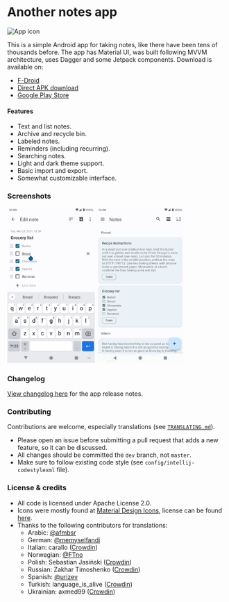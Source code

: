# Another notes app

![App icon](app/src/main/res/mipmap-xxhdpi/ic_launcher_round.png)

This is a simple Android app for taking notes, like there have been tens of thousands before.
The app has Material UI, was built following MVVM architecture, uses Dagger and some Jetpack
components. Download is available on:

- [F-Droid](https://f-droid.org/en/packages/com.maltaisn.notes.sync/)
- [Direct APK download](https://github.com/maltaisn/another-notes-app/releases/latest)
- [Google Play Store](https://play.google.com/store/apps/details?id=com.maltaisn.notes.sync)

#### Features
- Text and list notes.
- Archive and recycle bin.
- Labeled notes.
- Reminders (including recurring).
- Searching notes.
- Light and dark theme support.
- Basic import and export.
- Somewhat customizable interface.

### Screenshots

<img alt="Screenshot 1"
     src="app/src/main/play/listings/en-US/graphics/phone-screenshots/1.png"
     width="40%"/>  <img alt="Screenshot 2"
     src="app/src/main/play/listings/en-US/graphics/phone-screenshots/2.png"
     width="40%"/>

### Changelog
[View changelog here][changelog] for the app release notes.

### Contributing
Contributions are welcome, especially translations (see [`TRANSLATING.md`][translating]).
- Please open an issue before submitting a pull request that adds a new feature, so it can be
    discussed.
- All changes should be committed the `dev` branch, not `master`.
- Make sure to follow existing code style (see `config/intellij-codestylexml` file).

### License & credits
- All code is licensed under Apache License 2.0.
- Icons were mostly found at [Material Design Icons][mdi-icons], license can be found
[here][mdi-icons-license].
- Thanks to the following contributors for translations:
    - Arabic: [@afmbsr](https://github.com/afmbsr)
    - German: [@memyselfandi](https://troet.cafe/@memyselfandi)
    - Italian: carallo ([Crowdin](https://crowdin.com/profile/carallo))
    - Norwegian: [@FTno](https://github.com/FTno)
    - Polish: Sebastian Jasiński ([Crowdin](https://crowdin.com/profile/princenorris))
    - Russian: Zakhar Timoshenko ([Crowdin](https://crowdin.com/profile/ztimms73))
    - Spanish: [@urizev](https://github.com/urizev)
    - Turkish: language_is_alive ([Crowdin](https://crowdin.com/profile/language_is_alive))
    - Ukrainian: axmed99 ([Crowdin](https://crowdin.com/profile/axmed99))

[changelog]: CHANGELOG.md
[translating]: TRANSLATING.md
[mdi-icons]: https://materialdesignicons.com
[mdi-icons-license]: https://github.com/Templarian/MaterialDesign#license
